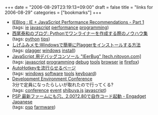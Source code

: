 +++
date = "2006-08-29T23:19:13+09:00"
draft = false
title = "links for 2006-08-29"
categories = ["bookmarks"]
+++

<ul class="delicious">
	<li>
		<div class="delicious-link"><a href="http://blogs.msdn.com/ie/archive/2006/08/28/728654.aspx">IEBlog : IE + JavaScript Performance Recommendations - Part 1</a></div>
		<div class="delicious-tags">(tags: <a href="http://del.icio.us/nobu666/ie">ie</a> <a href="http://del.icio.us/nobu666/javascript">javascript</a> <a href="http://del.icio.us/nobu666/performance">performance</a> <a href="http://del.icio.us/nobu666/programming">programming</a>)</div>
	</li>
	<li>
		<div class="delicious-link"><a href="http://www.nishiohirokazu.org/blog/2006/08/python_12.html">西尾泰和のブログ: Pythonでワンライナーを作成する際のノウハウ集</a></div>
		<div class="delicious-tags">(tags: <a href="http://del.icio.us/nobu666/python">python</a> <a href="http://del.icio.us/nobu666/tips">tips</a>)</div>
	</li>
	<li>
		<div class="delicious-link"><a href="http://blog.livedoor.jp/hakin/archives/50690272.html">しげふみメモ:Windowsで簡単にPlaggerをインストールする方法</a></div>
		<div class="delicious-tags">(tags: <a href="http://del.icio.us/nobu666/plagger">plagger</a> <a href="http://del.icio.us/nobu666/windows">windows</a> <a href="http://del.icio.us/nobu666/install">install</a>)</div>
	</li>
	<li>
		<div class="delicious-link"><a href="http://tech.nitoyon.com/javascript/application/ieerbug/">JavaScript 用デバッグコンソール "IEerBug" [tech.nitoyon.com]</a></div>
		<div class="delicious-tags">(tags: <a href="http://del.icio.us/nobu666/javascript">javascript</a> <a href="http://del.icio.us/nobu666/programming">programming</a> <a href="http://del.icio.us/nobu666/debug">debug</a> <a href="http://del.icio.us/nobu666/tools">tools</a> <a href="http://del.icio.us/nobu666/browser">browser</a> <a href="http://del.icio.us/nobu666/ie">ie</a> <a href="http://del.icio.us/nobu666/firefox">firefox</a>)</div>
	</li>
	<li>
		<div class="delicious-link"><a href="http://lukewarm.s101.xrea.com/">AutoHotkeyを流行らせるページ</a></div>
		<div class="delicious-tags">(tags: <a href="http://del.icio.us/nobu666/windows">windows</a> <a href="http://del.icio.us/nobu666/software">software</a> <a href="http://del.icio.us/nobu666/tools">tools</a> <a href="http://del.icio.us/nobu666/keyboard">keyboard</a>)</div>
	</li>
	<li>
		<div class="delicious-link"><a href="http://shibuyajs.org/articles/2006/08/28/development-environment-conference">Development Environment Conference</a></div>
		<div class="delicious-extended">3分で定員になったらしいが取れたので行ってくる?</div>
		<div class="delicious-tags">(tags: <a href="http://del.icio.us/nobu666/conference">conference</a> <a href="http://del.icio.us/nobu666/event">event</a> <a href="http://del.icio.us/nobu666/shibuya.js">shibuya.js</a> <a href="http://del.icio.us/nobu666/javascript">javascript</a>)</div>
	</li>
	<li>
		<div class="delicious-link"><a href="http://japanese.engadget.com/2006/08/28/psp-2-80/">PSP 最新ファームにも穴、2.00?2.80で自作コード起動 - Engadget Japanese</a></div>
		<div class="delicious-tags">(tags: <a href="http://del.icio.us/nobu666/psp">psp</a> <a href="http://del.icio.us/nobu666/farmware">farmware</a>)</div>
	</li>
</ul>
